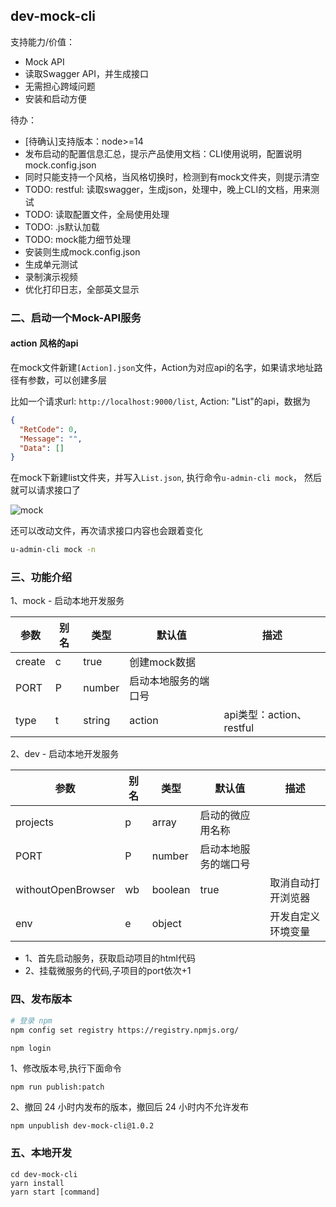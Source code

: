 ## dev-mock-cli
支持能力/价值：
- Mock API
- 读取Swagger API，并生成接口
- 无需担心跨域问题
- 安装和启动方便

待办：
- [待确认]支持版本：node>=14
- 发布启动的配置信息汇总，提示产品使用文档：CLI使用说明，配置说明mock.config.json
- 同时只能支持一个风格，当风格切换时，检测到有mock文件夹，则提示清空
- TODO: restful: 读取swagger，生成json，处理中，晚上CLI的文档，用来测试
- TODO: 读取配置文件，全局使用处理
- TODO: .js默认加载
- TODO: mock能力细节处理
- 安装则生成mock.config.json
- 生成单元测试
- 录制演示视频
- 优化打印日志，全部英文显示

### 二、启动一个Mock-API服务

#### action 风格的api


在mock文件新建`[Action].json`文件，Action为对应api的名字，如果请求地址路径有参数，可以创建多层

比如一个请求url: `http://localhost:9000/list`, Action: "List"的api，数据为

```json
{
  "RetCode": 0,
  "Message": "",
  "Data": []
}
```

在mock下新建list文件夹，并写入`List.json`, 执行命令`u-admin-cli mock`， 然后就可以请求接口了

![mock](https://cdn.jsdelivr.net/gh/richLpf/pictures@main/gitbook/1650466393888data.png)

还可以改动文件，再次请求接口内容也会跟着变化

```bash
u-admin-cli mock -n
```

### 三、功能介绍

1、mock - 启动本地开发服务

| 参数   | 别名 | 类型   | 默认值               | 描述                     |
| ------ | ---- | ------ | -------------------- | ------------------------ |
| create | c    | true   | 创建mock数据         |
| PORT   | P    | number | 启动本地服务的端口号 |
| type   | t    | string | action               | api类型：action、restful |

2、dev - 启动本地开发服务

| 参数               | 别名 | 类型    | 默认值               | 描述               |
| ------------------ | ---- | ------- | -------------------- | ------------------ |
| projects           | p    | array   | 启动的微应用名称     |
| PORT               | P    | number  | 启动本地服务的端口号 |
| withoutOpenBrowser | wb   | boolean | true                 | 取消自动打开浏览器 |
| env                | e    | object  |                      | 开发自定义环境变量 |

- 1、首先启动服务，获取启动项目的html代码
- 2、挂载微服务的代码,子项目的port依次+1

### 四、发布版本

```bash
# 登录 npm
npm config set registry https://registry.npmjs.org/

npm login
```

1、修改版本号,执行下面命令

```
npm run publish:patch
```

2、撤回 24 小时内发布的版本，撤回后 24 小时内不允许发布

```
npm unpublish dev-mock-cli@1.0.2
```

### 五、本地开发

```
cd dev-mock-cli
yarn install
yarn start [command]
```